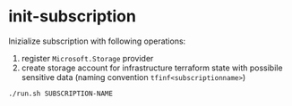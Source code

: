 # init-subscription

Inizialize subscription with following operations:
1. register `Microsoft.Storage` provider
2. create storage account for infrastructure terraform state with possibile sensitive data (naming convention `tfinf<subscriptionname>`)

```sh
./run.sh SUBSCRIPTION-NAME
```
